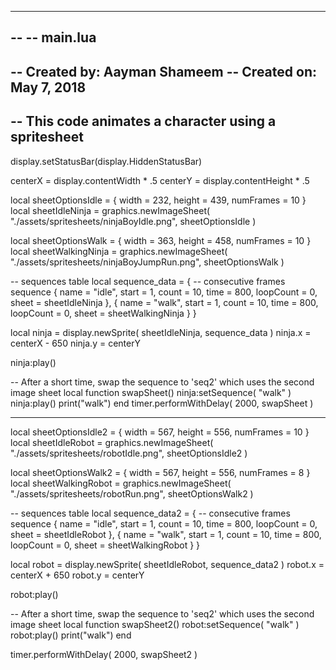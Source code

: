-----------------------------------------------------------------------------------------
--
-- main.lua
--
-- Created by: Aayman Shameem
-- Created on: May 7, 2018
-- 
-- This code animates a character using a spritesheet
-----------------------------------------------------------------------------------------

display.setStatusBar(display.HiddenStatusBar)
 
centerX = display.contentWidth * .5
centerY = display.contentHeight * .5

local sheetOptionsIdle =
{
    width = 232,
    height = 439,
    numFrames = 10
}
local sheetIdleNinja = graphics.newImageSheet( "./assets/spritesheets/ninjaBoyIdle.png", sheetOptionsIdle )

local sheetOptionsWalk =
{
    width = 363,
    height = 458,
    numFrames = 10
}
local sheetWalkingNinja = graphics.newImageSheet( "./assets/spritesheets/ninjaBoyJumpRun.png", sheetOptionsWalk )


-- sequences table
local sequence_data = {
    -- consecutive frames sequence
    {
        name = "idle",
        start = 1,
        count = 10,
        time = 800,
        loopCount = 0,
        sheet = sheetIdleNinja
    },
    {
        name = "walk",
        start = 1,
        count = 10,
        time = 800,
        loopCount = 0,
        sheet = sheetWalkingNinja
    }
}

local ninja = display.newSprite( sheetIdleNinja, sequence_data )
ninja.x = centerX - 650
ninja.y = centerY

ninja:play()

-- After a short time, swap the sequence to 'seq2' which uses the second image sheet
local function swapSheet()
    ninja:setSequence( "walk" )
    ninja:play()
    print("walk")
end
timer.performWithDelay( 2000, swapSheet )

----------------------------------------------------------------------------------------------------------------

local sheetOptionsIdle2 =
{
    width = 567,
    height = 556,
    numFrames = 10
}
local sheetIdleRobot = graphics.newImageSheet( "./assets/spritesheets/robotIdle.png", sheetOptionsIdle2 )

local sheetOptionsWalk2 =
{
    width = 567,
    height = 556,
    numFrames = 8
}
local sheetWalkingRobot = graphics.newImageSheet( "./assets/spritesheets/robotRun.png", sheetOptionsWalk2 )


-- sequences table
local sequence_data2 = {
    -- consecutive frames sequence
    {
        name = "idle",
        start = 1,
        count = 10,
        time = 800,
        loopCount = 0,
        sheet = sheetIdleRobot
    },
    {
        name = "walk",
        start = 1,
        count = 10,
        time = 800,
        loopCount = 0,
        sheet = sheetWalkingRobot
    }
}

local robot = display.newSprite( sheetIdleRobot, sequence_data2 )
robot.x = centerX + 650
robot.y = centerY

robot:play()

-- After a short time, swap the sequence to 'seq2' which uses the second image sheet
local function swapSheet2()
    robot:setSequence( "walk" )
    robot:play()
    print("walk")
end


timer.performWithDelay( 2000, swapSheet2 )
